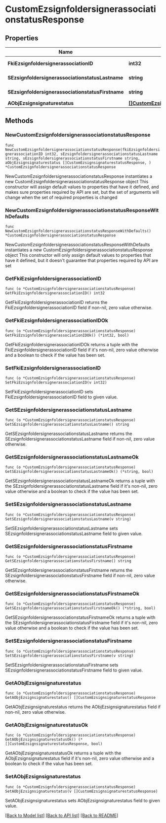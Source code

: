 # CustomEzsignfoldersignerassociationstatusResponse

## Properties

Name | Type | Description | Notes
------------ | ------------- | ------------- | -------------
**FkiEzsignfoldersignerassociationID** | **int32** | The unique ID of the Ezsignfoldersignerassociation | 
**SEzsignfoldersignerassociationstatusLastname** | **string** | The last name of the Ezsignsigner | 
**SEzsignfoldersignerassociationstatusFirstname** | **string** | The first name of the Ezsignsigner | 
**AObjEzsignsignaturestatus** | [**[]CustomEzsignsignaturestatusResponse**](CustomEzsignsignaturestatusResponse.md) |  | 

## Methods

### NewCustomEzsignfoldersignerassociationstatusResponse

`func NewCustomEzsignfoldersignerassociationstatusResponse(fkiEzsignfoldersignerassociationID int32, sEzsignfoldersignerassociationstatusLastname string, sEzsignfoldersignerassociationstatusFirstname string, aObjEzsignsignaturestatus []CustomEzsignsignaturestatusResponse, ) *CustomEzsignfoldersignerassociationstatusResponse`

NewCustomEzsignfoldersignerassociationstatusResponse instantiates a new CustomEzsignfoldersignerassociationstatusResponse object
This constructor will assign default values to properties that have it defined,
and makes sure properties required by API are set, but the set of arguments
will change when the set of required properties is changed

### NewCustomEzsignfoldersignerassociationstatusResponseWithDefaults

`func NewCustomEzsignfoldersignerassociationstatusResponseWithDefaults() *CustomEzsignfoldersignerassociationstatusResponse`

NewCustomEzsignfoldersignerassociationstatusResponseWithDefaults instantiates a new CustomEzsignfoldersignerassociationstatusResponse object
This constructor will only assign default values to properties that have it defined,
but it doesn't guarantee that properties required by API are set

### GetFkiEzsignfoldersignerassociationID

`func (o *CustomEzsignfoldersignerassociationstatusResponse) GetFkiEzsignfoldersignerassociationID() int32`

GetFkiEzsignfoldersignerassociationID returns the FkiEzsignfoldersignerassociationID field if non-nil, zero value otherwise.

### GetFkiEzsignfoldersignerassociationIDOk

`func (o *CustomEzsignfoldersignerassociationstatusResponse) GetFkiEzsignfoldersignerassociationIDOk() (*int32, bool)`

GetFkiEzsignfoldersignerassociationIDOk returns a tuple with the FkiEzsignfoldersignerassociationID field if it's non-nil, zero value otherwise
and a boolean to check if the value has been set.

### SetFkiEzsignfoldersignerassociationID

`func (o *CustomEzsignfoldersignerassociationstatusResponse) SetFkiEzsignfoldersignerassociationID(v int32)`

SetFkiEzsignfoldersignerassociationID sets FkiEzsignfoldersignerassociationID field to given value.


### GetSEzsignfoldersignerassociationstatusLastname

`func (o *CustomEzsignfoldersignerassociationstatusResponse) GetSEzsignfoldersignerassociationstatusLastname() string`

GetSEzsignfoldersignerassociationstatusLastname returns the SEzsignfoldersignerassociationstatusLastname field if non-nil, zero value otherwise.

### GetSEzsignfoldersignerassociationstatusLastnameOk

`func (o *CustomEzsignfoldersignerassociationstatusResponse) GetSEzsignfoldersignerassociationstatusLastnameOk() (*string, bool)`

GetSEzsignfoldersignerassociationstatusLastnameOk returns a tuple with the SEzsignfoldersignerassociationstatusLastname field if it's non-nil, zero value otherwise
and a boolean to check if the value has been set.

### SetSEzsignfoldersignerassociationstatusLastname

`func (o *CustomEzsignfoldersignerassociationstatusResponse) SetSEzsignfoldersignerassociationstatusLastname(v string)`

SetSEzsignfoldersignerassociationstatusLastname sets SEzsignfoldersignerassociationstatusLastname field to given value.


### GetSEzsignfoldersignerassociationstatusFirstname

`func (o *CustomEzsignfoldersignerassociationstatusResponse) GetSEzsignfoldersignerassociationstatusFirstname() string`

GetSEzsignfoldersignerassociationstatusFirstname returns the SEzsignfoldersignerassociationstatusFirstname field if non-nil, zero value otherwise.

### GetSEzsignfoldersignerassociationstatusFirstnameOk

`func (o *CustomEzsignfoldersignerassociationstatusResponse) GetSEzsignfoldersignerassociationstatusFirstnameOk() (*string, bool)`

GetSEzsignfoldersignerassociationstatusFirstnameOk returns a tuple with the SEzsignfoldersignerassociationstatusFirstname field if it's non-nil, zero value otherwise
and a boolean to check if the value has been set.

### SetSEzsignfoldersignerassociationstatusFirstname

`func (o *CustomEzsignfoldersignerassociationstatusResponse) SetSEzsignfoldersignerassociationstatusFirstname(v string)`

SetSEzsignfoldersignerassociationstatusFirstname sets SEzsignfoldersignerassociationstatusFirstname field to given value.


### GetAObjEzsignsignaturestatus

`func (o *CustomEzsignfoldersignerassociationstatusResponse) GetAObjEzsignsignaturestatus() []CustomEzsignsignaturestatusResponse`

GetAObjEzsignsignaturestatus returns the AObjEzsignsignaturestatus field if non-nil, zero value otherwise.

### GetAObjEzsignsignaturestatusOk

`func (o *CustomEzsignfoldersignerassociationstatusResponse) GetAObjEzsignsignaturestatusOk() (*[]CustomEzsignsignaturestatusResponse, bool)`

GetAObjEzsignsignaturestatusOk returns a tuple with the AObjEzsignsignaturestatus field if it's non-nil, zero value otherwise
and a boolean to check if the value has been set.

### SetAObjEzsignsignaturestatus

`func (o *CustomEzsignfoldersignerassociationstatusResponse) SetAObjEzsignsignaturestatus(v []CustomEzsignsignaturestatusResponse)`

SetAObjEzsignsignaturestatus sets AObjEzsignsignaturestatus field to given value.



[[Back to Model list]](../README.md#documentation-for-models) [[Back to API list]](../README.md#documentation-for-api-endpoints) [[Back to README]](../README.md)


